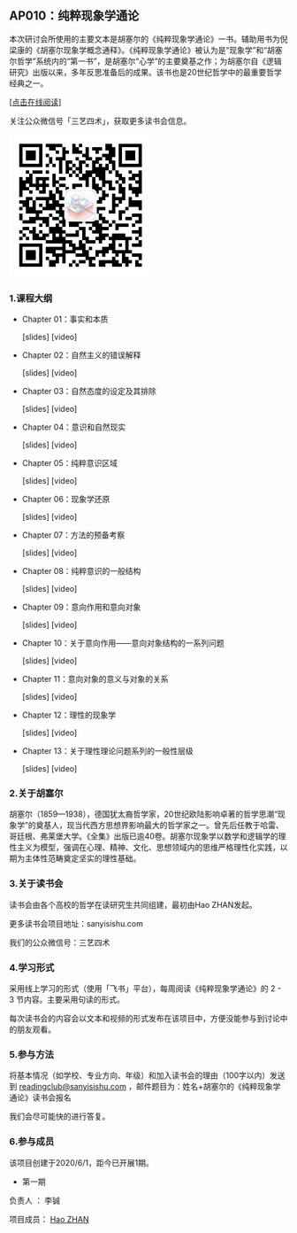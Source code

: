 ## AP010：纯粹现象学通论

本次研讨会所使用的主要文本是胡塞尔的《纯粹现象学通论》一书。辅助用书为倪梁康的《胡塞尔现象学概念通释》。《纯粹现象学通论》被认为是“现象学”和“胡塞尔哲学”系统内的“第一书”，是胡塞尔“心学”的主要奠基之作；为胡塞尔自《逻辑研究》出版以来，多年反思准备后的成果。该书也是20世纪哲学中的最重要哲学经典之一。

[[点击在线阅读]](https://tquadrivium.github.io/PurePhenomenology/)

关注公众微信号「三艺四术」，获取更多读书会信息。

![](img/qrcode.jpg)



### 1.课程大纲

- Chapter 01：事实和本质

  [slides] [video]

- Chapter 02：自然主义的错误解释

  [slides] [video]

- Chapter 03：自然态度的设定及其排除

  [slides] [video]

- Chapter 04：意识和自然现实

  [slides] [video]

- Chapter 05：纯粹意识区域

  [slides] [video]

- Chapter 06：现象学还原

  [slides] [video]

- Chapter 07：方法的预备考察

  [slides] [video]

- Chapter 08：纯粹意识的一般结构

  [slides] [video]

- Chapter 09：意向作用和意向对象

  [slides] [video]

- Chapter 10：关于意向作用——意向对象结构的一系列问题

  [slides] [video]

- Chapter 11：意向对象的意义与对象的关系

  [slides] [video]

- Chapter 12：理性的现象学

  [slides] [video]

- Chapter 13：关于理性理论问题系列的一般性层级

  [slides] [video]

  

### 2.关于胡塞尔

胡塞尔（1859—1938），德国犹太裔哲学家，20世纪欧陆影响卓著的哲学思潮“现象学”的奠基人，现当代西方思想界影响最大的哲学家之一。曾先后任教于哈雷、哥廷根、弗莱堡大学。《全集》出版已逾40卷。胡塞尔现象学以数学和逻辑学的理性主义为模型，强调在心理、精神、文化、思想领域内的思维严格理性化实践，以期为主体性范畴奠定坚实的理性基础。

### 3.关于读书会

读书会由各个高校的哲学在读研究生共同组建，最初由Hao ZHAN发起。

更多读书会项目地址：sanyisishu.com

我们的公众微信号：三艺四术

### 4.学习形式

采用线上学习的形式（使用「飞书」平台），每周阅读《纯粹现象学通论》的 2 - 3 节内容。主要采用句读的形式。

每次读书会的内容会以文本和视频的形式发布在该项目中，方便没能参与到讨论中的朋友观看。

### 5.参与方法

将基本情况（如学校、专业方向、年级）和加入读书会的理由（100字以内）发送到 [readingclub@sanyisishu.com](mailto:readingclub@sanyisishu.com) ，邮件题目为：姓名+胡塞尔的《纯粹现象学通论》读书会报名

我们会尽可能快的进行答复。

### 6.参与成员

该项目创建于2020/6/1，距今已开展1期。

- 第一期

负责人	：	李铖

项目成员：	[Hao ZHAN](https://github.com/zhanhao93)